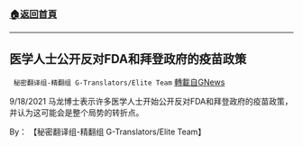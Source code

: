 ###  [:house:返回首頁](https://github.com/ourhimalayas/txt)
---


## 医学人士公开反对FDA和拜登政府的疫苗政策
` 秘密翻译组-精翻组 G-Translators/Elite Team` [轉載自GNews](https://gnews.org/zh-hans/1551510/)

9/18/2021 马龙博士表示许多医学人士开始公开反对FDA和拜登政府的疫苗政策，并认为这可能会是整个局势的转折点。

By： 【秘密翻译组-精翻组 G-Translators/Elite Team】

